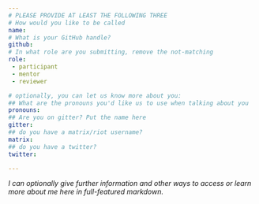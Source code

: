 ```yaml
---
# PLEASE PROVIDE AT LEAST THE FOLLOWING THREE
# How would you like to be called
name:
# What is your GitHub handle?
github:
# In what role are you submitting, remove the not-matching
role:
 - participant
 - mentor
 - reviewer

# optionally, you can let us know more about you:
## What are the pronouns you'd like us to use when talking about you
pronouns:
## Are you on gitter? Put the name here
gitter:
## do you have a matrix/riot username?
matrix:
## do you have a twitter?
twitter:

---
```


_I can optionally give further information and other ways to access or learn more about me here in full-featured markdown._
